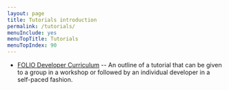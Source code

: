 ```yaml
---
layout: page
title: Tutorials introduction
permalink: /tutorials/
menuInclude: yes
menuTopTitle: Tutorials
menuTopIndex: 90
---
```


* [FOLIO Developer Curriculum](curriculum/) -- An outline of a tutorial that can be given to a group in a workshop or followed by an individual developer in a self-paced fashion.

